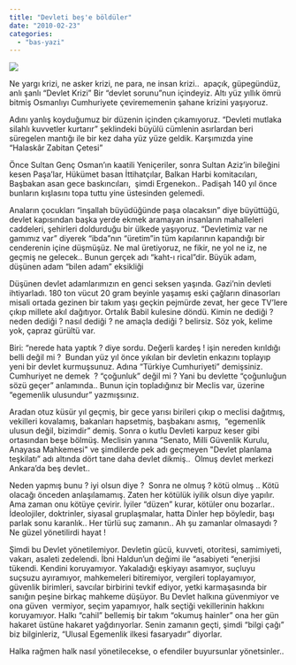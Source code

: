 ```yaml
---
title: "Devleti beş'e böldüler"
date: "2010-02-23"
categories: 
  - "bas-yazi"
---
```


![](/uploads/image/osmanli-devlet-armasi2.gif)

Ne yargı krizi, ne asker krizi, ne para, ne insan krizi..  apaçık, güpegündüz, anlı şanlı “Devlet Krizi” Bir “devlet sorunu”nun içindeyiz. Altı yüz yıllık ömrü bitmiş Osmanlıyı Cumhuriyete çevirememenin şahane krizini yaşıyoruz.  
  
Adını yanlış koyduğumuz bir düzenin içinden çıkamıyoruz. “Devleti mutlaka silahlı kuvvetler kurtarır” şeklindeki büyülü cümlenin asırlardan beri süregelen mantığı ile bir kez daha yüz yüze geldik. Karşımızda yine “Halaskâr Zabitan Çetesi”  
  
Önce Sultan Genç Osman’ın kaatili Yeniçeriler, sonra Sultan Aziz’in bileğini kesen Paşa’lar, Hükümet basan İttihatçılar, Balkan Harbi komitacıları, Başbakan asan gece baskıncıları,  şimdi Ergenekon.. Padişah 140 yıl önce bunların kışlasını topa tuttu yine üstesinden gelemedi.    
  
Anaların çocukları “inşallah büyüdüğünde paşa olacaksın” diye büyüttüğü, devlet kapısından başka yerde ekmek aramayan insanların mahalleleri caddeleri, şehirleri doldurduğu bir ülkede yaşıyoruz. “Devletimiz var ne gamımız var” diyerek “ibda”nın “üretim”in tüm kapılarının kapandığı bir cenderenin içine düşmüşüz. Ne mal üretiyoruz, ne fikir, ne yol ne iz, ne geçmiş ne gelecek.. Bunun gerçek adı “kaht-ı rical”dir. Büyük adam, düşünen adam “bilen adam” eksikliği  
  
Düşünen devlet adamlarımızın en genci seksen yaşında. Gazi’nin devleti ihtiyarladı. 180 ton vücut 20 gram beyinle yaşamış eski çağların dinasorları misali ortada gezinen bir takım yaşı geçkin pejmürde zevat, her gece TV’lere çıkıp millete akıl dağıtıyor. Ortalık Babil kulesine döndü. Kimin ne dediği ?  neden dediği ? nasıl dediği ? ne amaçla dediği ? belirsiz. Söz yok, kelime yok, çapraz gürültü var.  
  
Biri: “nerede hata yaptık ? diye sordu. Değerli kardeş ! işin nereden kırıldığı belli değil mi ?  Bundan yüz yıl önce yıkılan bir devletin enkazını toplayıp yeni bir devlet kurmuşsunuz. Adına “Türkiye Cumhuriyeti” demişsiniz. Cumhuriyet ne demek  ? “çoğunluk” değil mi ? Yani bu devlette “çoğunluğun sözü geçer” anlamında.. Bunun için topladığınız bir Meclis var, üzerine “egemenlik ulusundur” yazmışsınız.

Aradan otuz küsür yıl geçmiş, bir gece yarısı birileri çıkıp o meclisi dağıtmış, vekilleri kovalamış, bakanları hapsetmiş, başbakanı asmış,  “egemenlik ulusun değil, bizimdir” demiş. Sonra o kutlu Devleti karpuz keser gibi ortasından beşe bölmüş. Meclisin yanına “Senato, Milli Güvenlik Kurulu, Anayasa Mahkemesi" ve şimdilerde pek adı geçmeyen "Devlet planlama teşkilatı” adı altında dört tane daha devlet dikmiş..  Olmuş devlet merkezi Ankara’da beş devlet..  
  
Neden yapmış bunu ? iyi olsun diye ?  Sonra ne olmuş ? kötü olmuş .. Kötü olacağı önceden anlaşılamamış. Zaten her kötülük iyilik olsun diye yapılır. Ama zaman onu kötüye çevirir. İyiler “düzen” kurar, kötüler onu bozarlar.. İdeolojiler, doktrinler, siyasal gruplaşmalar, hatta Dinler hep böyledir, başı parlak sonu karanlık.. Her türlü suç zamanın.. Ah şu zamanlar olmasaydı ? Ne güzel yönetilirdi hayat !  
  
Şimdi bu Devlet yönetilemiyor. Devletin gücü, kuvveti, otoritesi, samimiyeti, vakarı, asaleti zedelendi. İbni Haldun’un değimi ile “asabiyeti “enerjisi tükendi. Kendini koruyamıyor. Yakaladığı eşkiyayı asamıyor, suçluyu suçsuzu ayıramıyor, mahkemeleri bitiremiyor, vergileri toplayamıyor, güvenlik birimleri, savcılar birbirini tevkif ediyor, yetki karmaşasında bir sanığın peşine birkaç mahkeme düşüyor. Bu Devlet halkına güvenmiyor ve ona güven  vermiyor, seçim yapamıyor, halk seçtiği vekillerinin hakkını koruyamıyor. Halkı “cahil” bellemiş bir takım “okumuş hainler” ona her gün hakaret üstüne hakaret yağdırıyorlar. Senin zamanın geçti, şimdi “bilgi çağı” biz bilginleriz, “Ulusal Egemenlik ilkesi fasaryadır” diyorlar.    
  
Halka rağmen halk nasıl yönetilecekse, o efendiler buyursunlar yönetsinler..
